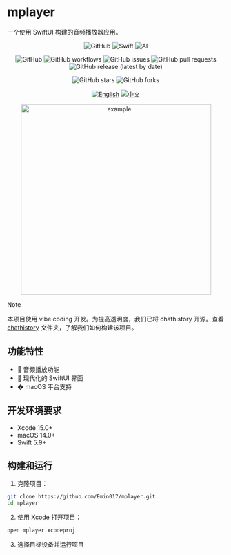 # mplayer

一个使用 SwiftUI 构建的音频播放器应用。

<div align="center">
<img alt="GitHub" src="https://img.shields.io/badge/github-%23121011.svg?style=for-the-badge&amp;logo=github&amp;logoColor=white">
<img alt="Swift" src="https://img.shields.io/badge/swift-%23000000.svg?style=for-the-badge&amp;logo=swift&amp;logoColor=white">
<img alt="AI" src="https://img.shields.io/badge/AI-powered-%23000000.svg?style=for-the-badge">

![GitHub](https://img.shields.io/github/license/Emin017/mplayer)
![GitHub workflows](https://img.shields.io/github/actions/workflow/status/Emin017/mplayer/ci.yaml)
![GitHub issues](https://img.shields.io/github/issues/Emin017/mplayer)
![GitHub pull requests](https://img.shields.io/github/issues-pr/Emin017/mplayer)
![GitHub release (latest by date)](https://img.shields.io/github/v/release/Emin017/mplayer)

![GitHub stars](https://img.shields.io/github/stars/Emin017/mplayer?style=social)
![GitHub forks](https://img.shields.io/github/forks/Emin017/mplayer?style=social)

[![English](https://img.shields.io/badge/English-README-2ea44f?style=for-the-badge)](README.md)
[![中文](https://img.shields.io/badge/中文-介绍-FF6F61?style=for-the-badge)](README.cn.md)

  <img width="441" height="441" alt="example" src="https://github.com/user-attachments/assets/1a1d80d4-b79f-4b16-bca9-19743a3500c7" />
</div>

> [!NOTE]
> 本项目使用 vibe coding 开发。为提高透明度，我们已将 chathistory 开源。查看 [chathistory](./docs/chathistory/) 文件夹，了解我们如何构建该项目。

## 功能特性

- 🎵 音频播放功能
- 🎨 现代化的 SwiftUI 界面
- �️ macOS 平台支持

## 开发环境要求

- Xcode 15.0+
- macOS 14.0+
- Swift 5.9+

## 构建和运行

1. 克隆项目：
```bash
git clone https://github.com/Emin017/mplayer.git
cd mplayer
```

2. 使用 Xcode 打开项目：
```bash
open mplayer.xcodeproj
```

3. 选择目标设备并运行项目
